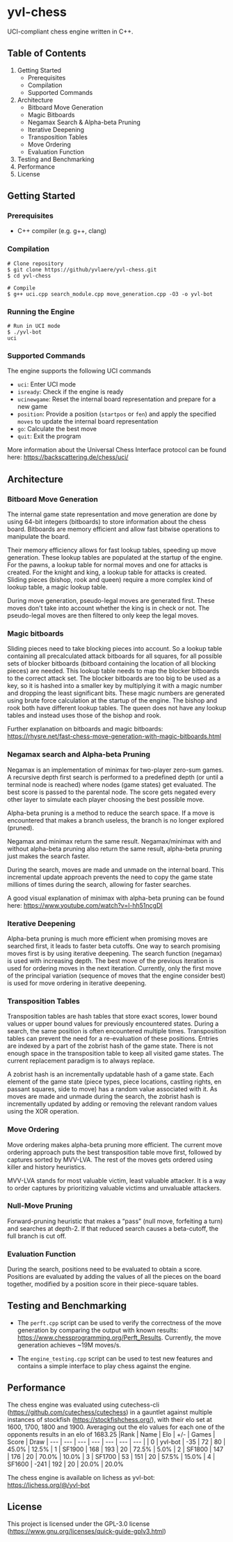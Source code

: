 # yvl-chess
UCI-compliant chess engine written in C++.

## Table of Contents
1. Getting Started
    - Prerequisites
    - Compilation
    - Supported Commands
2. Architecture
    - Bitboard Move Generation
    - Magic Bitboards
    - Negamax Search & Alpha-beta Pruning
    - Iterative Deepening
    - Transposition Tables
    - Move Ordering
    - Evaluation Function
3. Testing and Benchmarking
4. Performance
5. License

## Getting Started
### Prerequisites
- C++ compiler (e.g. g++, clang)

### Compilation
```
# Clone repository
$ git clone https://github/yvlaere/yvl-chess.git
$ cd yvl-chess

# Compile
$ g++ uci.cpp search_module.cpp move_generation.cpp -O3 -o yvl-bot
```

### Running the Engine
```
# Run in UCI mode
$ ./yvl-bot
uci
```

### Supported Commands
The engine supports the following UCI commands
- `uci`: Enter UCI mode
- `isready`: Check if the engine is ready
- `ucinewgame`: Reset the internal board representation and prepare for a new game
- `position`: Provide a position (`startpos` or `fen`) and apply the specified `moves` to update the internal board representation
- `go`: Calculate the best move
- `quit`: Exit the program

More information about the Universal Chess Interface protocol can be found here: https://backscattering.de/chess/uci/

## Architecture
### Bitboard Move Generation
The internal game state representation and move generation are done by using 64-bit integers (bitboards) to store information about the chess board. Bitboards are memory efficient and allow fast bitwise operations to manipulate the board.

Their memory efficiency allows for fast lookup tables, speeding up move generation. These lookup tables are populated at the startup of the engine. For the pawns, a lookup table for normal moves and one for attacks is created. For the knight and king, a lookup table for attacks is created. Sliding pieces (bishop, rook and queen) require a more complex kind of lookup table, a magic lookup table.

During move generation, pseudo-legal moves are generated first. These moves don't take into account whether the king is in check or not. The pseudo-legal moves are then filtered to only keep the legal moves.

### Magic bitboards
Sliding pieces need to take blocking pieces into account. So a lookup table containing all precalculated attack bitboards for all squares, for all possible sets of blocker bitboards (bitboard containing the location of all blocking pieces) are needed. This lookup table needs to map the blocker bitboards to the correct attack set. The blocker bitboards are too big to be used as a key, so it is hashed into a smaller key by multiplying it with a magic number and dropping the least significant bits. These magic numbers are generated using brute force calculation at the startup of the engine. The bishop and rook both have different lookup tables. The queen does not have any lookup tables and instead uses those of the bishop and rook.

Further explanation on bitboards and magic bitboards: https://rhysre.net/fast-chess-move-generation-with-magic-bitboards.html

### Negamax search and Alpha-beta Pruning
Negamax is an implementation of minimax for two-player zero-sum games. A recursive depth first search is performed to a predefined depth (or until a terminal node is reached) where nodes (game states) get evaluated. The best score is passed to the parental node. The score gets negated every other layer to simulate each player choosing the best possible move.

Alpha-beta pruning is a method to reduce the search space. If a move is encountered that makes a branch useless, the branch is no longer explored (pruned).

Negamax and minimax return the same result. Negamax/minimax with and without alpha-beta pruning also return the same result, alpha-beta pruning just makes the search faster.

During the search, moves are made and unmade on the internal board. This incremental update approach prevents the need to copy the game state millions of times during the search, allowing for faster searches.

A good visual explanation of minimax with alpha-beta pruning can be found here: https://www.youtube.com/watch?v=l-hh51ncgDI

### Iterative Deepening
Alpha-beta pruning is much more efficient when promising moves are searched first, it leads to faster beta cutoffs. One way to search promising moves first is by using iterative deepening. The search function (negamax) is used with increasing depth. The best move of the previous iteration is used for ordering moves in the next iteration. Currently, only the first move of the principal variation (sequence of moves that the engine consider best) is used for move ordering in iterative deepening.

### Transposition Tables
Transposition tables are hash tables that store exact scores, lower bound values or upper bound values for previously encountered states. During a search, the same position is often encountered multiple times. Transposition tables can prevent the need for a re-evaluation of these positions. Entries are indexed by a part of the zobrist hash of the game state. There is not enough space in the transposition table to keep all visited game states. The current replacement paradigm is to always replace.

A zobrist hash is an incrementally updatable hash of a game state. Each element of the game state (piece types, piece locations, castling rights, en passant squares, side to move) has a random value associated with it. As moves are made and unmade during the search, the zobrist hash is incrementally updated by adding or removing the relevant random values using the XOR operation.

### Move Ordering
Move ordering makes alpha-beta pruning more efficient. The current move ordering approach puts the best transposition table move first, followed by captures sorted by MVV-LVA. The rest of the moves gets ordered using killer and history heuristics.

MVV-LVA stands for most valuable victim, least valuable attacker. It is a way to order captures by prioritizing valuable victims and unvaluable attackers.

### Null-Move Pruning
Forward-pruning heuristic that makes a “pass” (null move, forfeiting a turn) and searches at depth-2. If that reduced search causes a beta-cutoff, the full branch is cut off.

### Evaluation Function
During the search, positions need to be evaluated to obtain a score. Positions are evaluated by adding the values of all the pieces on the board together, modified by a position score in their piece-square tables.

## Testing and Benchmarking
- The `perft.cpp` script can be used to verify the correctness of the move generation by comparing the output with known results: https://www.chessprogramming.org/Perft_Results. Currently, the move generation achieves ~19M moves/s.

- The `engine_testing.cpp` script can be used to test new features and contains a simple interface to play chess against the engine.

## Performance
The chess engine was evaluated using cutechess-cli (https://github.com/cutechess/cutechess) in a gauntlet against multiple instances of stockfish (https://stockfishchess.org/), with their elo set at 1600, 1700, 1800 and 1900. Averaging out the elo values for each one of the opponents results in an elo of 1683.25
|Rank | Name | Elo |    +/-  | Games |  Score  |  Draw
| --- | --- | --- | --- | --- | --- | --- |
| 0 | yvl-bot | -35  |    72   |   80 |  45.0%  | 12.5%
| 1 | SF1900  | 168  |   193   |   20 |  72.5%  |  5.0%
| 2 | SF1800  | 147  |   176   |   20 |  70.0%  | 10.0%
| 3 | SF1700  | 53   |   151   |   20 |  57.5%  | 15.0%
| 4 | SF1600  | -241 |   192   |   20 |  20.0%  | 20.0%

The chess engine is available on lichess as yvl-bot: https://lichess.org/@/yvl-bot

## License
This project is licensed under the GPL-3.0 license (https://www.gnu.org/licenses/quick-guide-gplv3.html)
